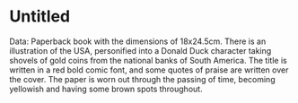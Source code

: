 # Untitled

Data: Paperback book with the dimensions of 18x24.5cm. There is an illustration of the USA, personified into a Donald Duck character taking shovels of gold coins from the national banks of South America. The title is written in a red bold comic font, and some quotes of praise are written over the cover. The paper is worn out through the passing of time, becoming yellowish and having some brown spots throughout.